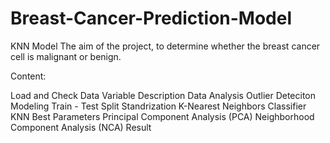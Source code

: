 # Breast-Cancer-Prediction-Model
KNN Model
The aim of the project, to determine whether the breast cancer cell is malignant or benign.

Content:

Load and Check Data
Variable Description
Data Analysis
Outlier Deteciton
Modeling
Train - Test Split
Standrization
K-Nearest Neighbors Classifier
KNN Best Parameters
Principal Component Analysis (PCA)
Neighborhood Component Analysis (NCA)
Result
